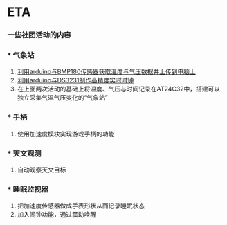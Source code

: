 ﻿# ETA
### 一些社团活动的内容
### *  气象站
1. [利用arduino与BMP180传感器获取温度与气压数据并上传到电脑上](https://github.com/qzane/eta/blob/master/1/README.md "点击访问")
2. [利用arduino与DS3231制作高精度实时时钟](https://github.com/qzane/eta/tree/master/_2_DS3231 "点击访问")
3. 在上面两次活动的基础上将温度、气压与时间记录在AT24C32中，搭建可以独立采集气温气压变化的“气象站”

### * 手柄
1. 使用加速度模块实现游戏手柄的功能

### * 天文观测
1. 自动观察天文目标

### * 睡眠监视器
1. 把加速度传感器做成手表形状从而记录睡眠状态
2. 加入闹钟功能，通过震动唤醒